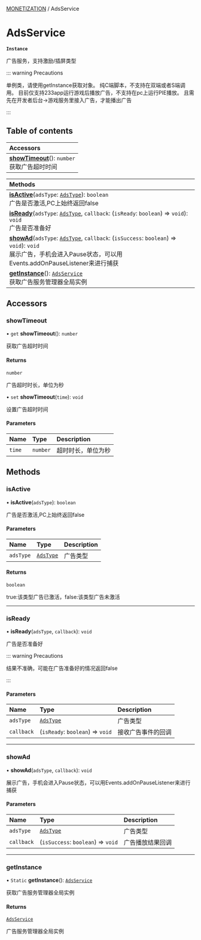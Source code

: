 [MONETIZATION](../groups/MONETIZATION.MONETIZATION.md) / AdsService

# AdsService <Badge type="tip" text="Class" /> <Score text="AdsService" />

**`Instance`**

广告服务，支持激励/插屏类型

::: warning Precautions

单例类，请使用getInstance获取对象。 纯C端脚本，不支持在双端或者S端调用。 目前仅支持233app运行游戏后播放广告，不支持在pc上运行PIE播放。 且需先在开发者后台->游戏服务里接入广告，才能播出广告

:::

## Table of contents

| Accessors |
| :-----|
| **[showTimeout](Service.AdsService.md#showtimeout)**(): `number` <br> 获取广告超时时间|

| Methods |
| :-----|
| **[isActive](Service.AdsService.md#isactive)**(`adsType`: [`AdsType`](../enums/Service.AdsType.md)): `boolean` <br> 广告是否激活,PC上始终返回false|
| **[isReady](Service.AdsService.md#isready)**(`adsType`: [`AdsType`](../enums/Service.AdsType.md), `callback`: (`isReady`: `boolean`) => `void`): `void` <br> 广告是否准备好|
| **[showAd](Service.AdsService.md#showad)**(`adsType`: [`AdsType`](../enums/Service.AdsType.md), `callback`: (`isSuccess`: `boolean`) => `void`): `void` <br> 展示广告，手机会进入Pause状态，可以用Events.addOnPauseListener来进行捕获|
| **[getInstance](Service.AdsService.md#getinstance)**(): [`AdsService`](Service.AdsService.md) <br> 获取广告服务管理器全局实例|

## Accessors

### showTimeout <Score text="showTimeout" /> 

• `get` **showTimeout**(): `number` <Badge type="tip" text="client" />

获取广告超时时间


#### Returns

`number`

广告超时时长，单位为秒

• `set` **showTimeout**(`time`): `void` <Badge type="tip" text="client" />

设置广告超时时间


#### Parameters

| Name | Type | Description |
| :------ | :------ | :------ |
| `time` | `number` |  超时时长，单位为秒 |


## Methods

### isActive <Score text="isActive" /> 

• **isActive**(`adsType`): `boolean` <Badge type="tip" text="client" />

广告是否激活,PC上始终返回false


#### Parameters

| Name | Type | Description |
| :------ | :------ | :------ |
| `adsType` | [`AdsType`](../enums/Service.AdsType.md) |  广告类型 |

#### Returns

`boolean`

true:该类型广告已激活，false:该类型广告未激活

___

### isReady <Score text="isReady" /> 

• **isReady**(`adsType`, `callback`): `void` <Badge type="tip" text="client" />

广告是否准备好


::: warning Precautions

结果不准确，可能在广告准备好的情况返回false

:::

#### Parameters

| Name | Type | Description |
| :------ | :------ | :------ |
| `adsType` | [`AdsType`](../enums/Service.AdsType.md) |  广告类型 |
| `callback` | (`isReady`: `boolean`) => `void` |  接收广告事件的回调 |


___

### showAd <Score text="showAd" /> 

• **showAd**(`adsType`, `callback`): `void` <Badge type="tip" text="client" />

展示广告，手机会进入Pause状态，可以用Events.addOnPauseListener来进行捕获


#### Parameters

| Name | Type | Description |
| :------ | :------ | :------ |
| `adsType` | [`AdsType`](../enums/Service.AdsType.md) |  广告类型 |
| `callback` | (`isSuccess`: `boolean`) => `void` |  广告播放结果回调 |


___

### getInstance <Score text="getInstance" /> 

• `Static` **getInstance**(): [`AdsService`](Service.AdsService.md) 

获取广告服务管理器全局实例


#### Returns

[`AdsService`](Service.AdsService.md)

广告服务管理器全局实例
